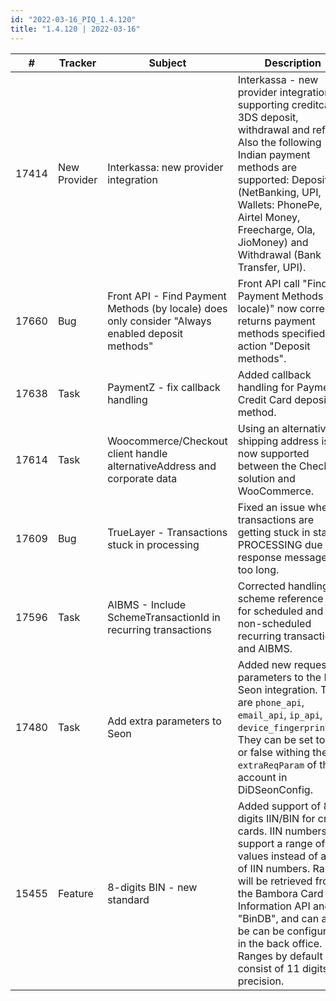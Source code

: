 ```yaml
---
id: "2022-03-16_PIQ_1.4.120"
title: "1.4.120 | 2022-03-16"
---
```


| #     | Tracker     | Subject   | Description    |
|-------|-------------|-----------|----------------|
| 17414 | New Provider | Interkassa: new provider integration  | Interkassa - new provider integration supporting creditcard 3DS deposit, withdrawal and refund. Also the following Indian payment methods are supported: Deposit (NetBanking, UPI, Wallets: PhonePe, Airtel Money, Freecharge, Ola, JioMoney) and Withdrawal (Bank Transfer, UPI). | 
| 17660 | Bug | Front API - Find Payment Methods (by locale) does only consider "Always enabled deposit methods" | Front API call "Find Payment Methods (by locale)" now correctly returns payment methods specified in action "Deposit methods". | 
| 17638 | Task | PaymentZ - fix callback handling | Added callback handling for Paymentz Credit Card deposit method. | 
| 17614 | Task | Woocommerce/Checkout client handle alternativeAddress and corporate data | Using an alternative shipping address is now supported between the Checkout solution and WooCommerce. | 
| 17609 | Bug | TrueLayer - Transactions stuck in processing | Fixed an issue where transactions are getting stuck in state PROCESSING due to response messages too long. | 
| 17596 | Task | AIBMS - Include SchemeTransactionId in recurring transactions | Corrected handling of scheme reference id for scheduled and non-scheduled recurring transactions and AIBMS. | 
| 17480 | Task | Add extra parameters to Seon | Added new request parameters to the DiD Seon integration. They are `phone_api`, `email_api`, `ip_api`, and `device_fingerprinting`. They can be set to true or false withing the `extraReqParam` of the account in DiDSeonConfig.| 
| 15455 | Feature | 8-digits BIN - new standard  | Added support of 8 digits IIN/BIN for credit cards. IIN numbers will support a range of values instead of a list of IIN numbers. Ranges will be retrieved from the Bambora Card Information API and "BinDB", and can also be can be configured in the back office. Ranges by default consist of 11 digits precision. | 
